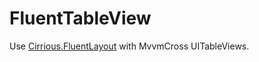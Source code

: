 # FluentTableView
Use [Cirrious.FluentLayout](https://github.com/FluentLayout/Cirrious.FluentLayout) with MvvmCross UITableViews.
